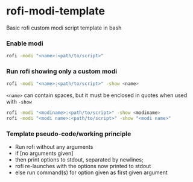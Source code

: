 # rofi-modi-template
Basic rofi custom modi script template in bash

### Enable modi
```bash
rofi -modi "<name>:<path/to/script>"
```
### Run rofi showing only a custom modi
```bash
rofi -modi "<name>:<path/to/script>" -show <name>
```
```<name>``` can contain spaces, but it must be enclosed in quotes when used with ```-show```
```bash
rofi -modi "<modiname>:<path/to/script>" -show <modiname>
rofi -modi "<modi name>:<path/to/script>" -show "<modi name>"
```
### Template pseudo-code/working principle
- Run rofi without any arguments
- if [no arguments given]
- then print options to stdout, separated by newlines;
 - rofi re-launches with the options now printed to stdout
- else run command(s) for option given as first given argument
